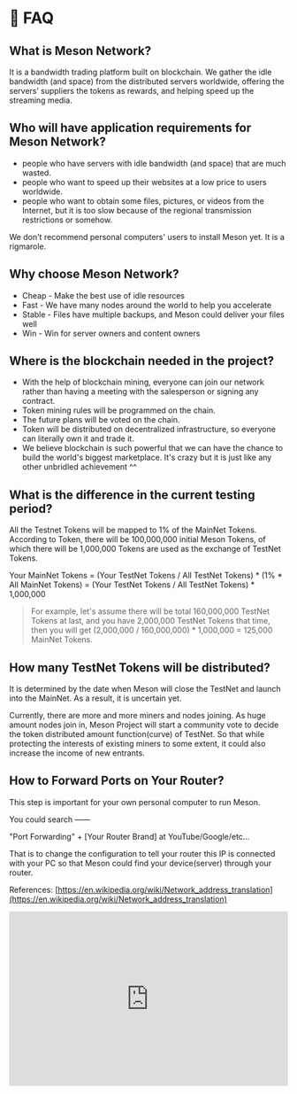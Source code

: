 # 🌱 FAQ

## What is Meson Network?

It is a bandwidth trading platform built on blockchain. We gather the idle bandwidth (and space) from the distributed servers worldwide, offering the servers’ suppliers the tokens as rewards, and helping speed up the streaming media.

## Who will have application requirements for Meson Network?

- people who have servers with idle bandwidth (and space) that are much wasted.
- people who want to speed up their websites at a low price to users worldwide.
- people who want to obtain some files, pictures, or videos from the Internet, but it is too slow because of the regional transmission restrictions or somehow.

We don't recommend personal computers' users to install Meson yet. It is a rigmarole.

## Why choose Meson Network?

- Cheap - Make the best use of idle resources
- Fast - We have many nodes around the world to help you accelerate
- Stable - Files have multiple backups, and Meson could deliver your files well
- Win - Win for server owners and content owners

## Where is the blockchain needed in the project?

- With the help of blockchain mining, everyone can join our network rather than having a meeting with the salesperson or signing any contract.
- Token mining rules will be programmed on the chain.
- The future plans will be voted on the chain.
- Token will be distributed on decentralized infrastructure, so everyone can literally own it and trade it.
- We believe blockchain is such powerful that we can have the chance to build the world's biggest marketplace. It's crazy but it is just like any other unbridled achievement ^^

## What is the difference in the current testing period?

All the Testnet Tokens will be mapped to 1% of the MainNet Tokens. According to Token, there will be 100,000,000 initial Meson Tokens, of which there will be 1,000,000 Tokens are used as the exchange of TestNet Tokens.

Your MainNet Tokens = (Your TestNet Tokens / All TestNet Tokens) * (1% * All MainNet Tokens) = (Your TestNet Tokens / All TestNet Tokens) * 1,000,000

>For example, let's assume there will be total 160,000,000 TestNet Tokens at last, and you have 2,000,000 TestNet Tokens that time, then you will get (2,000,000 / 160,000,000) * 1,000,000 = 125,000 MainNet Tokens.

## How many TestNet Tokens will be distributed?

It is determined by the date when Meson will close the TestNet and launch into the MainNet. As a result, it is uncertain yet.

Currently, there are more and more miners and nodes joining. As huge amount nodes join in, Meson Project will start a community vote to decide the token distributed amount function(curve) of TestNet. So that while protecting the interests of existing miners to some extent, it could also increase the income of new entrants.

## How to Forward Ports on Your Router?

This step is important for your own personal computer to run Meson.

You could search ——

"Port Forwarding" + [Your Router Brand] at YouTube/Google/etc...

That is to change the configuration to tell your router this IP is connected with your PC so that Meson could find your device(server) through your router.

References: [https://en.wikipedia.org/wiki/Network_address_translation](https://en.wikipedia.org/wiki/Network_address_translation)

<iframe width="100%" height="315" src="https://www.youtube.com/embed/2G1ueMDgwxw" title="YouTube video player" frameborder="0" allow="accelerometer; autoplay; clipboard-write; encrypted-media; gyroscope; picture-in-picture" allowfullscreen></iframe>




